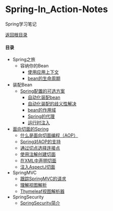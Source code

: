 # Spring-In\_Action-Notes

Spring学习笔记

[返回根目录](/README.md)

#### 目录

* Spring之旅
  * 容纳你的Bean
    * [使用应用上下文](./chapter01/syyysxw.md)
    * [bean的生命周期](./chapter01/lifetime.md)
* 装配Bean
  * [Spring配置的可选方案](./chapter02/README.md)
    * [自动化装配bean](./chapter02/springpz.md)
    * [自动化装配的歧义性解决](./chapter02/zdhzpdqyx.md)
    * [bean的作用域](./chapter02/beanzyy.md)
    * [Spring的代理](./chapter02/springProxy.md)
    * [运行时注入](./chapter02/yxszr.md)
* [面向切面的Spring](./chapter04/README.md)
  * [什么是面向切面编程（AOP）](./chapter04/01.md)
  * [Spring对AOP的支持](./chapter04/02.md)
  * [通过切点选择连接点](./chapter04/03.md)
  * [使用注解创建切面](./chapter04/04.md)
  * [在XML中声明切面](./chapter04/05.md)
  * [注入AspectJ切面](./chapter04/06.md)
* SpringMVC
  * [跟踪SpringMVC的请求](./chapter05/01.md)
  * [理解视图解析](./chapter05/02.md)
  * [Thymeleaf视图解析器](./chapter05/03.md)
* SpringSecurity
  * [SpringSecurity简介](./chapter06/01.md)

#### 



